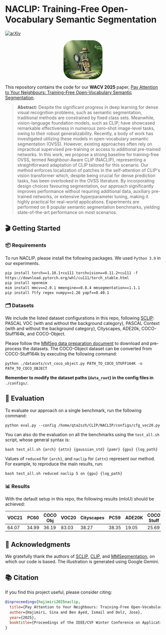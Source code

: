 # NACLIP: Training-Free Open-Vocabulary Semantic Segmentation

[![arXiv](https://img.shields.io/badge/arXiv-2404.08181-b31b1b.svg)](https://arxiv.org/abs/2404.08181)

<div align="center">
<img src="./.assets/naclip-illustration.png" width="25%">
<p></p>
</div>

This repository contains the code for our **WACV 2025** paper, [Pay Attention to Your Neighbours: Training-Free Open-Vocabulary Semantic Segmentation](https://arxiv.org/abs/2404.08181).
 
> **Abstract:** Despite the significant progress in deep learning for dense visual recognition problems, such as semantic segmentation, traditional methods are constrained by fixed class sets. Meanwhile, vision-language foundation models, such as CLIP, have showcased remarkable effectiveness in numerous zero-shot image-level tasks, owing to their robust generalizability. Recently, a body of work has investigated utilizing these models in open-vocabulary semantic segmentation (OVSS). However, existing approaches often rely on impractical supervised pre-training or access to additional pre-trained networks. In this work, we propose a strong baseline for training-free OVSS, termed Neighbour-Aware CLIP (NACLIP), representing a straightforward adaptation of CLIP tailored for this scenario. Our method enforces localization of patches in the self-attention of CLIP's vision transformer which, despite being crucial for dense prediction tasks, has been overlooked in the OVSS literature. By incorporating design choices favouring segmentation, our approach significantly improves performance without requiring additional data, auxiliary pre-trained networks, or extensive hyperparameter tuning, making it highly practical for real-world applications. Experiments are performed on 8 popular semantic segmentation benchmarks, yielding state-of-the-art performance on most scenarios.


## &#x1F3AC; Getting Started

### &#x1F4E6; Requirements

To run NACLIP, please install the following packages. We used `Python 3.9` in our experiments.

```
pip install torch==1.10.1+cu111 torchvision==0.11.2+cu111 -f https://download.pytorch.org/whl/cu111/torch_stable.html
pip install openmim
mim install mmcv==2.0.1 mmengine==0.8.4 mmsegmentation==1.1.1
pip install ftfy regex numpy==1.26 yapf==0.40.1
```


### &#x1F5C2; Datasets
We include the listed dataset configurations in this repo, following [SCLIP](https://github.com/wangf3014/SCLIP): PASCAL VOC (with and without the background category), PASCAL Context (with and without the background category), Cityscapes, ADE20k, COCO-Stuff164k, and COCO-Object.

Please follow the [MMSeg data preparation document](https://github.com/open-mmlab/mmsegmentation/blob/main/docs/en/user_guides/2_dataset_prepare.md) to download and pre-process the datasets. The COCO-Object dataset can be converted from COCO-Stuff164k by executing the following command:

```
python ./datasets/cvt_coco_object.py PATH_TO_COCO_STUFF164K -o PATH_TO_COCO_OBJECT
```

**Remember to modify the dataset paths (`data_root`) in the config files in** `./configs/`.


## &#x1F9EA; Evaluation
To evaluate our approach on a single benchmark, run the following command:
```
python eval.py --config /home/qta2szh/CLIP/NACLIP/configs/cfg_voc20.py
```

You can also do the evaluation on all the benchmarks using the `test_all.sh` script, whose general syntax is:
```
bash test_all.sh {arch} {attn} {gaussian_std} {pamr} {gpu} {log_path}
```
Values of `reduced` for `{arch}`, and `naclip` for `{attn}` represent our method.
For example, to reproduce the main results, run:
```
bash test_all.sh reduced naclip 5 on {gpu} {log_path}
```


### &#x1F4CA; Results

With the default setup in this repo, the following results (mIoU) should be achieved:

<table>
<thead>
  <tr>
    <th>VOC21</th>
    <th>PC60</th>
    <th>COCO Obj</th>
    <th>VOC20</th>
    <th>Cityscapes</th>
    <th>PC59</th>
    <th>ADE20K</th>
    <th>COCO Stuff</th>
    <th>Avg</th>
  </tr>
</thead>
<tbody>
  <tr>
    <td>64.07</td>
    <td>34.99</td>
    <td>36.19</td>
    <td>83.03</td>
    <td>38.27</td>
    <td>38.35</td>
    <td>19.05</td>
    <td>25.69</td>
    <td>42.46</td>
  </tr>
</tbody>
</table>


## &#x1F64F; Acknowledgments

We gratefully thank the authors of [SCLIP](https://github.com/wangf3014/SCLIP), [CLIP](https://github.com/openai/CLIP), and [MMSegmentation](https://github.com/open-mmlab/mmsegmentation), on which our code is based. The illustration is generated using Google Gemini.


## &#x1F4DA; Citation

If you find this project useful, please consider citing:

```bibtex
@inproceedings{hajimiri2025naclip,
  title={Pay Attention to Your Neighbours: Training-Free Open-Vocabulary Semantic Segmentation},
  author={Hajimiri, Sina and Ben Ayed, Ismail and Dolz, Jose},
  year={2025},
  booktitle={Proceedings of the IEEE/CVF Winter Conference on Applications of Computer Vision},
}
```
